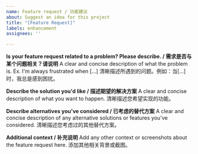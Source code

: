 ```yaml
---
name: Feature request / 功能建议
about: Suggest an idea for this project
title: "[Feature Request]"
labels: enhancement
assignees: ''

---
```


**Is your feature request related to a problem? Please describe. / 需求是否与某个问题相关？请说明**
A clear and concise description of what the problem is. Ex. I'm always frustrated when [...]
清晰描述所遇到的问题。例如：当[...]时，我总是感到困扰。

**Describe the solution you'd like / 描述期望的解决方案**
A clear and concise description of what you want to happen.
清晰描述您希望实现的功能。

**Describe alternatives you've considered / 已考虑的替代方案**
A clear and concise description of any alternative solutions or features you've considered.
清晰描述您考虑过的其他替代方案。

**Additional context / 补充说明**
Add any other context or screenshots about the feature request here.
添加其他相关背景或截图。
